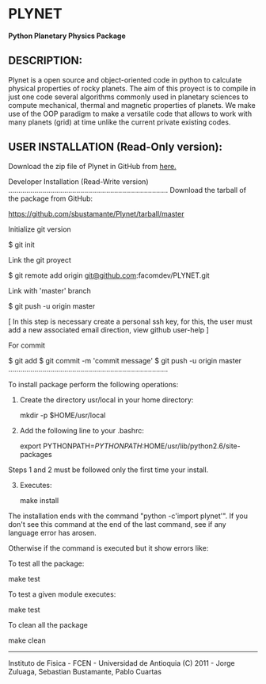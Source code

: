 PLYNET
======
**Python Planetary Physics Package**


DESCRIPTION:
------------
Plynet is a open source and object-oriented code in python to calculate physical 
properties of rocky planets. The aim of this proyect is to compile in just one code 
several algorithms commonly used in planetary sciences to compute mechanical, thermal 
and magnetic properties of planets. We make use of the OOP paradigm to make a versatile 
code that allows to work with many planets (grid) at time unlike the current private 
existing codes.



USER INSTALLATION (Read-Only version):
--------------------------------------
Download the zip file of Plynet in GitHub from [here.](https://github.com/sbustamante/Plynet/archive/master.zip)



Developer Installation (Read-Write version)
................................................................................
Download the tarball of the package from GitHub:

   https://github.com/sbustamante/Plynet/tarball/master

Initialize git version

   $ git init

Link the git proyect

   $ git remote add origin git@github.com:facomdev/PLYNET.git

Link with 'master' branch

   $ git push -u origin master

[ In this step is necessary create a personal ssh key, for this, the user 
must add a new associated email direction, view github user-help ]

For commit

   $ git add <files>
   $ git commit -m 'commit message'
   $ git push -u origin master
................................................................................


To install package perform the following operations:

1) Create the directory usr/local in your home directory:
   
   mkdir -p $HOME/usr/local

2) Add the following line to your .bashrc:

   export PYTHONPATH=$PYTHONPATH:$HOME/usr/lib/python2.6/site-packages

Steps 1 and 2 must be followed only the first time your install.

3) Executes:
   
   make install

The installation ends with the command "python -c'import plynet'".  If
you don't see this command at the end of the last command, see if any
language error has arosen.

Otherwise if the command is executed but it show errors like:

To test all the package:
   
   make test

To test a given module executes:

   make test<module>

To clean all the package

   make clean

--------------------------------------------------------------------------------
Instituto de Fisica - FCEN - Universidad de Antioquia
(C) 2011 - Jorge Zuluaga, Sebastian Bustamante, Pablo Cuartas